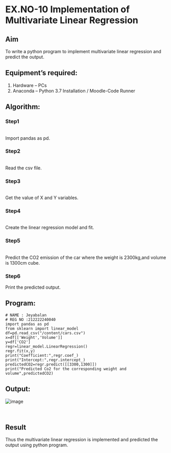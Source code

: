 # EX.NO-10 Implementation of Multivariate Linear Regression
## Aim
To write a python program to implement multivariate linear regression and predict the output.
## Equipment’s required:
1.	Hardware – PCs
2.	Anaconda – Python 3.7 Installation / Moodle-Code Runner
## Algorithm:
### Step1
<br>
Import pandas as pd.

### Step2
<br>
Read the csv file.

### Step3
<br>
Get the value of X and Y variables.

### Step4
<br>
Create the linear regression model and fit.

### Step5
<br>
Predict the CO2 emission of the car where the weight is 2300kg,and volume is 1300cm cube.

### Step6

Print the predicted output. 
 
## Program:
```
# NAME : Jeyabalan
# REG NO :212222240040
import pandas as pd
from sklearn import linear_model
df=pd.read_csv("/content/cars.csv")
x=df[['Weight','Volume']]
y=df['CO2']
regr=linear_model.LinearRegression()
regr.fit(x,y)
print("Coefficient:",regr.coef_)
print("Intercept:",regr.intercept_)
predictedCO2=regr.predict([[3300,1300]])
print("Predicted Co2 for the corresponding weight and volume",predictedCO2)

```
## Output:
![image](https://github.com/jeyaqbalan7/Multivariate-Linear-Regression/assets/119393851/aa8d1c2f-3a3d-4058-93c6-e1423fb889eb)


<br>

## Result
Thus the multivariate linear regression is implemented and predicted the output using python program.
